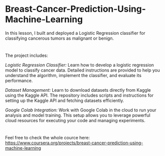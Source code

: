 # Breast-Cancer-Prediction-Using-Machine-Learning
In this lesson, I built and deployed a Logistic Regression classifier for classifying cancerous tumors as malignant or benign.
#
The project includes:

*Logistic Regression Classifier:* Learn how to develop a logistic regression model to classify cancer data. Detailed instructions are provided to help you understand the algorithm, implement the classifier, and evaluate its performance.

*Dataset Management:* Learn to download datasets directly from Kaggle using the Kaggle API. The repository includes scripts and instructions for setting up the Kaggle API and fetching datasets efficiently.

*Google Colab Integration:* Work with Google Colab in the cloud to run your analysis and model training. This setup allows you to leverage powerful cloud resources for executing your code and managing experiments.
#
Feel free to check the whole cource here: https://www.coursera.org/projects/breast-cancer-prediction-using-machine-learning
